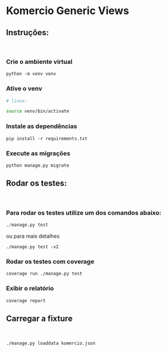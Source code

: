 # Komercio Generic Views

## Instruções:

<br/>

### Crie o ambiente virtual

```
python -m venv venv
```

### Ative o venv

```bash
# linux:

source venv/bin/activate

```

### Instale as dependências

```
pip install -r requirements.txt
```

### Execute as migrações

```
python manage.py migrate
```

## Rodar os testes:

<br/>

### Para rodar os testes utilize um dos comandos abaixo:

```python
./manage.py test
```

ou para mais detalhes

```
./manage.py test -v2
```

### Rodar os testes com coverage

```
coverage run ./manage.py test
```

### Exibir o relatório

```
coverage report
```

## Carregar a fixture

<br/>

```
./manage.py loaddata komercio.json
```
